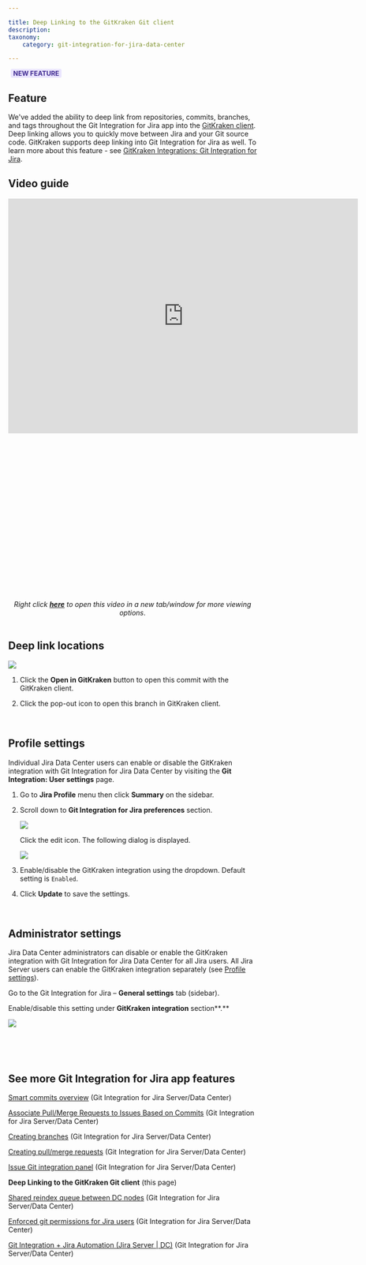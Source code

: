 ```yaml
---

title: Deep Linking to the GitKraken Git client
description:
taxonomy:
    category: git-integration-for-jira-data-center

---
```

<b style='background-color:#EAE5FE; padding:1px 5px; color:#412C92; border-radius:3px; margin: 0 5px; font-size: small;'>NEW FEATURE</b></div>
<br>

## Feature

We've added the ability to deep link from repositories, commits, branches, and tags throughout the Git Integration for Jira app into the [GitKraken client](https://www.gitkraken.com). Deep linking allows you to quickly move between Jira and your Git source code. GitKraken supports deep linking into Git Integration for Jira as well. To learn more about this feature - see [GitKraken Integrations: Git Integration for Jira](https://support.gitkraken.com/integrations/git-integration-for-jira/).

## Video guide

<div class='embed-container' style='padding-bottom: 67.08%'>
    <iframe width='709' height='476' src='https://fast.wistia.com/embed/iframe/n3ctymt8tq?videoFoam=true' frameborder='0' allowfullscreen ></iframe>
</div>

<div style='text-align: center' style='margin-top:10px'>
    <i>Right click <a href='https://bigbrassband.wistia.com/medias/n3ctymt8tq'><b>here</b></a> to open this video in a new tab/window for more viewing options</i>.
</div>
<br>

## Deep link locations

![](/wp-content/uploads/gij-gitserver-gk-deeplinking-01c.png)

1.  Click the **Open in GitKraken** button to open this commit with the GitKraken client.

2.  Click the pop-out icon to open this branch in GitKraken client.

<br>

## Profile settings

Individual Jira Data Center users can enable or disable the GitKraken integration with Git Integration for Jira Data Center by visiting the **Git Integration: User settings** page.

1.  Go to **Jira Profile** menu then click **Summary** on the sidebar.

2.  Scroll down to **Git Integration for Jira preferences** section.

    ![](/wp-content/uploads/gij-gitserver-gk-deeplinking-02ac.png)

    Click the edit icon. The following dialog is displayed.

    ![](/wp-content/uploads/gij-gitserver-gk-deeplinking-02bc.png)

3.  Enable/disable the GitKraken integration using the dropdown. Default setting is `Enabled`.

4.  Click **Update** to save the settings.

<br>

## Administrator settings

Jira Data Center administrators can disable or enable the GitKraken integration with Git Integration for Jira Data Center for all Jira users. All Jira Server users can enable the GitKraken integration separately (see [Profile settings](#Profile-settings)).

Go to the Git Integration for Jira – **General settings** tab (sidebar).

Enable/disable this setting under **GitKraken integration** section**.**

![](/wp-content/uploads/gij-gitserver-gk-deeplinking-03.png)

<br>

<p>&nbsp;</p>

## See more Git Integration for Jira app features

[Smart commits overview](/git-integration-for-jira-data-center/Smart-commits-overview-gij-self-managed) (Git Integration for Jira Server/Data Center)

[Associate Pull/Merge Requests to Issues Based on Commits](/git-integration-for-jira-data-center/Associate-Pull-Merge-Requests-to-Issues-Based-on-Commits-gij-self-managed) (Git Integration for Jira Server/Data Center)

[Creating branches](/git-integration-for-jira-data-center/Creating-branches-gij-self-managed) (Git Integration for Jira Server/Data Center)

[Creating pull/merge requests](/git-integration-for-jira-data-center/Creating-pull-merge-requests-gij-self-managed) (Git Integration for Jira Server/Data Center)

[Issue Git integration panel](/git-integration-for-jira-data-center/Issue-Git-integration-panel-gij-self-managed) (Git Integration for Jira Server/Data Center)

**Deep Linking to the GitKraken Git client** (this page)

[Shared reindex queue between DC nodes](/git-integration-for-jira-data-center/Shared-reindex-queue-between-DC-nodes-gij-self-managed) (Git Integration for Jira Server/Data Center)

[Enforced git permissions for Jira users](/git-integration-for-jira-data-center/Enforced-git-permissions-for-Jira-users-gij-self-managed) (Git Integration for Jira Server/Data Center)

[Git Integration + Jira Automation (Jira Server \| DC)](/git-integration-for-jira-data-center/Git-integration-plus-Jira-automation-gij-self-managed) (Git Integration for Jira Server/Data Center)

